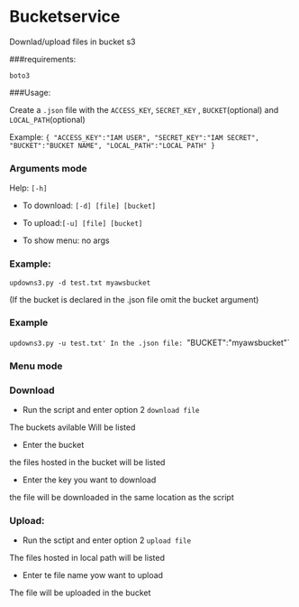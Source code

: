 # Bucketservice
Downlad/upload files in bucket s3

###requirements:

`boto3`

###Usage:



Create a `.json` file with the `ACCESS_KEY`, `SECRET_KEY` , `BUCKET`(optional) and `LOCAL_PATH`(optional)

Example:
``{
"ACCESS_KEY":"IAM USER",
"SECRET_KEY":"IAM SECRET",
"BUCKET":"BUCKET NAME",
"LOCAL_PATH":"LOCAL PATH"
}``
 

### Arguments mode 

Help: `[-h]`

- To download: `[-d] [file] [bucket]`

- To upload:`[-u] [file] [bucket]`

- To show menu: no args

### Example:


`updowns3.py -d test.txt myawsbucket`

(If the bucket is declared in the .json file omit the bucket argument)

### Example

`updowns3.py -u test.txt'
In the .json file:
`"BUCKET":"myawsbucket"`

### Menu mode


### Download

- Run the script and enter option 2 `download file`

The buckets avilable Will be listed

- Enter the bucket

the files hosted in the bucket will be listed

- Enter the key you want to download

the file will be downloaded in the same location as the script

### Upload:

- Run the sctipt and enter option 2 `upload file`

The files hosted in local path will be listed

- Enter te file name yow want to upload

The file will be uploaded in the bucket 




